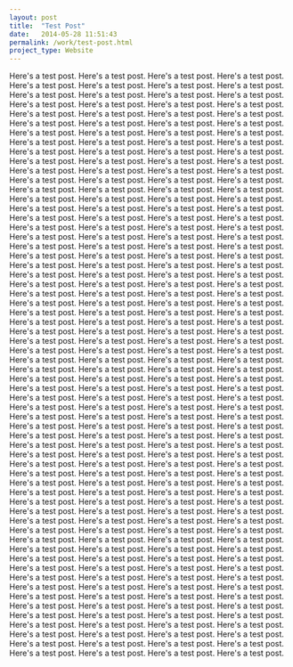 ```yaml
---
layout: post
title:  "Test Post"
date:   2014-05-28 11:51:43
permalink: /work/test-post.html
project_type: Website
---
```


Here's a test post.
Here's a test post.
Here's a test post.
Here's a test post.
Here's a test post.
Here's a test post.
Here's a test post.
Here's a test post.
Here's a test post.
Here's a test post.
Here's a test post.
Here's a test post.
Here's a test post.
Here's a test post.
Here's a test post.
Here's a test post.
Here's a test post.
Here's a test post.
Here's a test post.
Here's a test post.
Here's a test post.
Here's a test post.
Here's a test post.
Here's a test post.
Here's a test post.
Here's a test post.
Here's a test post.
Here's a test post.
Here's a test post.
Here's a test post.
Here's a test post.
Here's a test post.
Here's a test post.
Here's a test post.
Here's a test post.
Here's a test post.
Here's a test post.
Here's a test post.
Here's a test post.
Here's a test post.
Here's a test post.
Here's a test post.
Here's a test post.
Here's a test post.
Here's a test post.
Here's a test post.
Here's a test post.
Here's a test post.
Here's a test post.
Here's a test post.
Here's a test post.
Here's a test post.
Here's a test post.
Here's a test post.
Here's a test post.
Here's a test post.
Here's a test post.
Here's a test post.
Here's a test post.
Here's a test post.
Here's a test post.
Here's a test post.
Here's a test post.
Here's a test post.
Here's a test post.
Here's a test post.
Here's a test post.
Here's a test post.
Here's a test post.
Here's a test post.
Here's a test post.
Here's a test post.
Here's a test post.
Here's a test post.
Here's a test post.
Here's a test post.
Here's a test post.
Here's a test post.
Here's a test post.
Here's a test post.
Here's a test post.
Here's a test post.
Here's a test post.
Here's a test post.
Here's a test post.
Here's a test post.
Here's a test post.
Here's a test post.
Here's a test post.
Here's a test post.
Here's a test post.
Here's a test post.
Here's a test post.
Here's a test post.
Here's a test post.
Here's a test post.
Here's a test post.
Here's a test post.
Here's a test post.
Here's a test post.
Here's a test post.
Here's a test post.
Here's a test post.
Here's a test post.
Here's a test post.
Here's a test post.
Here's a test post.
Here's a test post.
Here's a test post.
Here's a test post.
Here's a test post.
Here's a test post.
Here's a test post.
Here's a test post.
Here's a test post.
Here's a test post.
Here's a test post.
Here's a test post.
Here's a test post.
Here's a test post.
Here's a test post.
Here's a test post.
Here's a test post.
Here's a test post.
Here's a test post.
Here's a test post.
Here's a test post.
Here's a test post.
Here's a test post.
Here's a test post.
Here's a test post.
Here's a test post.
Here's a test post.
Here's a test post.
Here's a test post.
Here's a test post.
Here's a test post.
Here's a test post.
Here's a test post.
Here's a test post.
Here's a test post.
Here's a test post.
Here's a test post.
Here's a test post.
Here's a test post.
Here's a test post.
Here's a test post.
Here's a test post.
Here's a test post.
Here's a test post.
Here's a test post.
Here's a test post.
Here's a test post.
Here's a test post.
Here's a test post.
Here's a test post.
Here's a test post.
Here's a test post.
Here's a test post.
Here's a test post.
Here's a test post.
Here's a test post.
Here's a test post.
Here's a test post.
Here's a test post.
Here's a test post.
Here's a test post.
Here's a test post.
Here's a test post.
Here's a test post.
Here's a test post.
Here's a test post.
Here's a test post.
Here's a test post.
Here's a test post.
Here's a test post.
Here's a test post.
Here's a test post.
Here's a test post.
Here's a test post.
Here's a test post.
Here's a test post.
Here's a test post.
Here's a test post.
Here's a test post.
Here's a test post.
Here's a test post.
Here's a test post.
Here's a test post.
Here's a test post.
Here's a test post.
Here's a test post.
Here's a test post.
Here's a test post.
Here's a test post.
Here's a test post.
Here's a test post.
Here's a test post.
Here's a test post.
Here's a test post.
Here's a test post.
Here's a test post.
Here's a test post.
Here's a test post.
Here's a test post.
Here's a test post.
Here's a test post.
Here's a test post.
Here's a test post.
Here's a test post.
Here's a test post.
Here's a test post.
Here's a test post.
Here's a test post.
Here's a test post.
Here's a test post.
Here's a test post.
Here's a test post.
Here's a test post.
Here's a test post.
Here's a test post.
Here's a test post.
Here's a test post.
Here's a test post.
Here's a test post.
Here's a test post.
Here's a test post.
Here's a test post.
Here's a test post.
Here's a test post.
Here's a test post.
Here's a test post.
Here's a test post.
Here's a test post.
Here's a test post.
Here's a test post.
Here's a test post.
Here's a test post.
Here's a test post.
Here's a test post.
Here's a test post.
Here's a test post.
Here's a test post.
Here's a test post.
Here's a test post.
Here's a test post.
Here's a test post.
Here's a test post.
